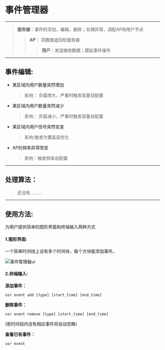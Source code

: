 # 事件管理器

---

>**服务器**：事件的添加，编辑，删除；处理异常，调配AP和用户节点
>>**AP**： 将数据返回给服务器
>>>**用户**：发送接收数据；模拟事件操作

----
## 事件编辑:

* 某区域内用户数量突然增加
	>影响： 负载增大，严重时触发容量自配置

* 某区域内用户数量突然减少
	>影响： 负载减小，严重时触发容量自配置

* 某区域内用户信号突然变差
	>影响:触发欠覆盖自优化

* AP的频率异常改变
	>影响：触发频率自配置




---
## 处理算法：

>还没有.........

---

## 使用方法:
为用户提供简单的图形界面和终端输入两种方式

####  1.图形界面:
一个简单时间线上设有多个时间块，每个方块能添加事件。

![事件管理器ui](https://github.com/rao1219/qt-SON/blob/master/image/screenshot/event.png)

####  2.终端输入:

**添加事件：**

`
usr event add [type] [start_time] [end_time]
`

**删除事件：**

`
usr event remove [type] [start_time] [end_time]
`

(若时间段内没有相应事件将自动忽略)

**查看已有事件：**

`
usr event
`

    



